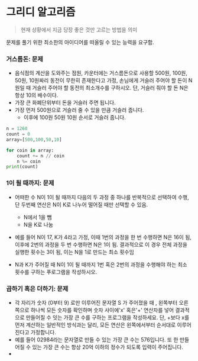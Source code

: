 # 그리디 알고리즘

> 현재 상황에서 지금 당장 좋은 것만 고르는 방법을 의미

문제를 풀기 위한 최소한의 아이디어를 떠올릴 수 있는 능력을 요구함.

### 거스름돈: 문제

- 음식점의 계산을 도와주는 점원, 카운터에는 거스름돈으로 사용할 500원, 100원, 50원, 10원짜리 동전이 무한히 존재한다고 가정, 손님에게 거슬러 주어야 할 돈이 N원일 때 거슬러 주어야 할 동전의 최소개수를 구하시오. 단, 거슬러 줘야 할 돈 N은 항상 10의 배수이다.
- 가장 큰 화폐단위부터 돈을 거슬러 주면 됩니다.
- 가장 먼저 500원으로 거슬러 줄 수 있을 만큼 거슬러 줍니다.
  - 이후에 100원 50원 10원 순서로 거슬러 줍니다.

```python
n = 1260
count = 0
array=[500,100,50,10]

for coin in array:
    count += n // coin
    n %= coin
print(count)
```



### 1이 될 때까지: 문제

- 어떠한 수 N이 1이 될 때까지 다음의 두 과정 중 하나를 반복적으로 선택하여 수행, 단 두번째 연산은 N이 K로 나누어 떨어질 때만 선택할 수 있음.
  - N에서 1을 뺌
  - N을 K로 나눔
- 예를 들어 N이 17, K가 4라고 가정, 이때 1번의 과정을 한 번 수행하면 N은 16이 됨, 이후에 2번의 과정을 두 번 수행하면 N은 1이 됨. 결과적으로 이 경우 전체 과정을 실행한 횟수는 3이 됨, 이는 N을 1로 만드는 최소 횟수임

- N과 K가 주어질 때 N이 1이 될 때까지 1번 혹은 2번의 과정을 수행해야 하는 최소 횟수를 구하는 푸로그램을 작성하시오.

### 곱하기 혹은 더하기: 문제

- 각 자리가 숫자 (0부터 9) 로만 이루어진 문자열 S 가 주어졌을 때 , 왼쪽부터 오른쪽으로 하나씩 모든 숫자를 확인하며 숫자 사이에'x' 혹은'+' 연산자를 넣어 결과적으로 만들어질 수 잇는 가장 큰 수를 구하는 프로그램을 작성하세요. 단, +보다  x를 먼저 계산하는 일반적인 방식과는 달리, 모든 연산은 왼쪽에서부터 순서대로 이루어진다고 가정합니다. 
- 예를 들어 02984라는 문자열로 만들 수 있는 가장 큰 수는 576입니다. 또 한 만들어질 수 있는 가장 큰 수는 항상 20억 이하의 정수가 되도록 입력이 주어집니다.
- 